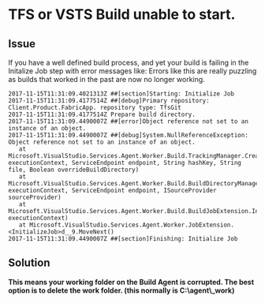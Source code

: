 # TFS or VSTS Build unable to start.

## Issue
If you have a well defined build process, and yet your build is failing in the Initalize Job step with error messages like:
Errors like this are really puzzling as builds that worked in the past are now no longer working.

```
2017-11-15T11:31:09.4021313Z ##[section]Starting: Initialize Job
2017-11-15T11:31:09.4177514Z ##[debug]Primary repository: Client.Product.FabricApp. repository type: TfsGit
2017-11-15T11:31:09.4177514Z Prepare build directory.
2017-11-15T11:31:09.4490007Z ##[error]Object reference not set to an instance of an object.
2017-11-15T11:31:09.4490007Z ##[debug]System.NullReferenceException: Object reference not set to an instance of an object.
   at Microsoft.VisualStudio.Services.Agent.Worker.Build.TrackingManager.Create(IExecutionContext executionContext, ServiceEndpoint endpoint, String hashKey, String file, Boolean overrideBuildDirectory)
   at Microsoft.VisualStudio.Services.Agent.Worker.Build.BuildDirectoryManager.PrepareDirectory(IExecutionContext executionContext, ServiceEndpoint endpoint, ISourceProvider sourceProvider)
   at Microsoft.VisualStudio.Services.Agent.Worker.Build.BuildJobExtension.InitializeJobExtension(IExecutionContext executionContext)
   at Microsoft.VisualStudio.Services.Agent.Worker.JobExtension.<InitializeJob>d__9.MoveNext()
2017-11-15T11:31:09.4490007Z ##[section]Finishing: Initialize Job
```

## Solution
**This means your working folder on the Build Agent is corrupted. The best option is to delete the work folder.
(this normally is C:\agent\\_work)**

